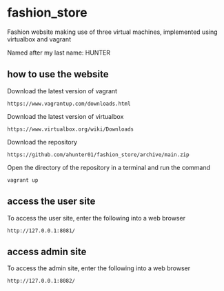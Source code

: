 # fashion_store
Fashion website making use of three virtual machines, implemented using virtualbox and vagrant

Named after my last name: HUNTER

## how to use the website

Download the latest version of vagrant

```
https://www.vagrantup.com/downloads.html
```

Download the latest version of virtualbox

```
https://www.virtualbox.org/wiki/Downloads
```

Download the repository

```
https://github.com/ahunter01/fashion_store/archive/main.zip
```

Open the directory of the repository in a terminal and run the command

```
vagrant up
```

## access the user site

To access the user site, enter the following into a web browser

```
http://127.0.0.1:8081/
```

## access admin site

To access the admin site, enter the following into a web browser

```
http://127.0.0.1:8082/
```